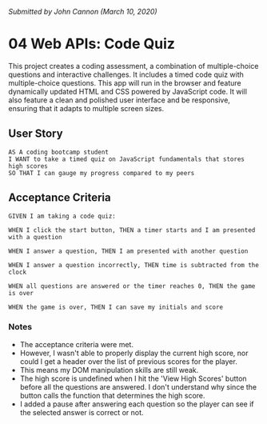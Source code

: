 _Submitted by John Cannon (March 10, 2020)_

# 04 Web APIs: Code Quiz

This project creates a coding assessment, a combination of multiple-choice questions and interactive challenges. It includes a timed code quiz with multiple-choice questions. This app will run in the browser and feature dynamically updated HTML and CSS powered by JavaScript code. It will also feature a clean and polished user interface and be responsive, ensuring that it adapts to multiple screen sizes.

## User Story

```
AS A coding bootcamp student
I WANT to take a timed quiz on JavaScript fundamentals that stores high scores
SO THAT I can gauge my progress compared to my peers
```

## Acceptance Criteria

```
GIVEN I am taking a code quiz:

WHEN I click the start button, THEN a timer starts and I am presented with a question

WHEN I answer a question, THEN I am presented with another question

WHEN I answer a question incorrectly, THEN time is subtracted from the clock

WHEN all questions are answered or the timer reaches 0, THEN the game is over

WHEN the game is over, THEN I can save my initials and score
```



### Notes
* The acceptance criteria were met.
* However, I wasn't able to properly display the current high score, nor could I get a header over the list of previous scores for the player.
* This means my DOM manipulation skills are still weak.
* The high score is undefined when I hit the 'View High Scores' button before all the questions are answered.  I don't understand why since the button calls the function that determines the high score.
* I added a pause after answering each question so the player can see if the selected answer is correct or not.
 